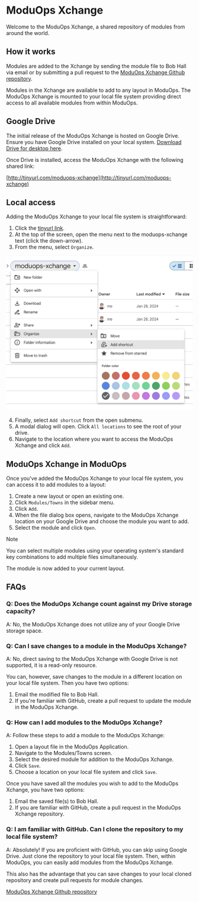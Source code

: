 # ModuOps Xchange

Welcome to the ModuOps Xchange, a shared repository of modules from around the world.

## How it works

Modules are added to the Xchange by sending the module file to Bob Hall via email or by submitting a pull request to the [ModuOps Xchange Github repository](https://github.com/bhall2001/moduops-xchange).

Modules in the Xchange are available to add to any layout in ModuOps. The ModuOps Xchange is mounted to your local file system providing direct access to all available modules from within ModuOps.

## Google Drive

The initial release of the ModuOps Xchange is hosted on Google Drive. Ensure you have Google Drive installed on your local system. [Download Drive for desktop here](https://www.google.com/drive/download/).

Once Drive is installed, access the ModuOps Xchange with the following shared link:

[http://tinyurl.com/moduops-xchange](http://tinyurl.com/moduops-xchange)

## Local access

Adding the ModuOps Xchange to your local file system is straightforward:

1. Click the [tinyurl link](http://tinyurl.com/moduops-xchange).
2. At the top of the screen, open the menu next to the moduops-xchange text (click the down-arrow).
3. From the menu, select `Organize`.

![add shortcut menu](/assets/add-shortcut.png)

4. Finally, select `Add shortcut` from the open submenu.
5. A modal dialog will open. Click `All locations` to see the root of your drive.
6. Navigate to the location where you want to access the ModuOps Xchange and click `Add`.

## ModuOps Xchange in ModuOps

Once you've added the ModuOps Xchange to your local file system, you can access it to add modules to a layout:

1. Create a new layout or open an existing one.
2. Click `Modules/Towns` in the sidebar menu.
3. Click `Add`.
4. When the file dialog box opens, navigate to the ModuOps Xchange location on your Google Drive and choose the module you want to add.
5. Select the module and click `Open`.

> [!NOTE]
> You can select multiple modules using your operating system's standard key combinations to add multiple files simultaneously.

The module is now added to your current layout.

## FAQs

### Q: Does the ModuOps Xchange count against my Drive storage capacity?

A: No, the ModuOps Xchange does not utilize any of your Google Drive storage space.

### Q: Can I save changes to a module in the ModuOps Xchange?

A: No, direct saving to the ModuOps Xchange with Google Drive is not supported, it is a read-only resource.

You can, however, save changes to the module in a different location on your local file system. Then you have two options:

1. Email the modified file to Bob Hall.
2. If you're familiar with GitHub, create a pull request to update the module in the ModuOps Xchange.

### Q: How can I add modules to the ModuOps Xchange?

A: Follow these steps to add a module to the ModuOps Xchange:

1. Open a layout file in the ModuOps Application.
2. Navigate to the Modules/Towns screen.
3. Select the desired module for addition to the ModuOps Xchange.
4. Click `Save`.
5. Choose a location on your local file system and click `Save`.

Once you have saved all the modules you wish to add to the ModuOps Xchange, you have two options:

1. Email the saved file(s) to Bob Hall.
2. If you are familiar with GitHub, create a pull request in the ModuOps Xchange repository.

### Q: I am familiar with GitHub. Can I clone the repository to my local file system?

A: Absolutely! If you are proficient with GitHub, you can skip using Google Drive. Just clone the repository to your local file system. Then, within ModuOps, you can easily add modules from the ModuOps Xchange.

This also has the advantage that you can save changes to your local cloned repository and create pull requests for module changes.

[ModuOps Xchange Github repository](https://github.com/bhall2001/moduops-xchange)
